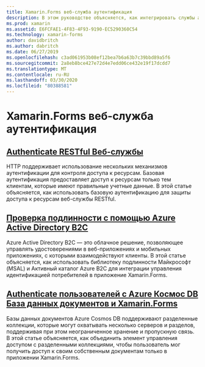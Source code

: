 ```yaml
---
title: Xamarin.Forms веб-служба аутентификация
description: В этом руководстве объясняется, как интегрировать службы аутентификации в приложение Xamarin.Forms, чтобы пользователи могли обмениваться бэкэндом, имея при этом доступ только к собственным данным.
ms.prod: xamarin
ms.assetid: E6FCFAE1-4F83-4F93-9190-EC5290360C54
ms.technology: xamarin-forms
author: davidbritch
ms.author: dabritch
ms.date: 06/27/2019
ms.openlocfilehash: c3ad061953b08ef12bea7b6a63b7c39bbd89a5f6
ms.sourcegitcommit: 2a8eb8bce427e72d4e7edd06ce432e19f17dcdd7
ms.translationtype: MT
ms.contentlocale: ru-RU
ms.lasthandoff: 03/30/2020
ms.locfileid: "80388581"
---
```

# <a name="xamarinforms-web-service-authentication"></a>Xamarin.Forms веб-служба аутентификация

## <a name="authenticate-a-restful-web-service"></a>[Authenticate RESTful Веб-службы](rest.md)

HTTP поддерживает использование нескольких механизмов аутентификации для контроля доступа к ресурсам. Базовая аутентификация предоставляет доступ к ресурсам только тем клиентам, которые имеют правильные учетные данные. В этой статье объясняется, как использовать базовую аутентификацию для защиты доступа к ресурсам веб-службы RESTful.

## <a name="authenticate-users-with-azure-active-directory-b2c"></a>[Проверка подлинности с помощью Azure Active Directory B2C](azure-ad-b2c.md)

Azure Active Directory B2C — это облачное решение, позволяющее управлять удостоверениями в веб-приложениях и мобильных приложениях, с которыми взаимодействуют клиенты. В этой статье объясняется, как использовать библиотеку подлинности Майкрософт (MSAL) и Активный каталог Azure B2C для интеграции управления идентификацией потребителей в приложение Xamarin.Forms.

## <a name="authenticate-users-with-an-azure-cosmos-db-document-database-and-xamarinforms"></a>[Authenticate пользователей с Azure Космос DB База данных документов и Xamarin.Forms](azure-cosmosdb-auth.md)

Базы данных документов Azure Cosmos DB поддерживают разделенные коллекции, которые могут охватывать несколько серверов и разделов, поддерживая при этом неограниченное хранение и пропускную связь. В этой статье объясняется, как объединить элемент управления доступом с разделенными коллекциями, чтобы пользователь мог получить доступ к своим собственным документам только в приложении Xamarin.Forms.

